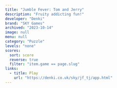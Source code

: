 ```yaml
---
title: "Jumble Fever: Tom and Jerry"
description: "Fruity addicting fun!"
developer: "Denki"
brand: "SKY Games"
archived: "2023-10-14"
image: null
menu: null
category: "Puzzle"
levels: "none"
scores:
  sort: score
  reverse: true
  filter: "item.game == page.slug"
links:
  - title: Play
    url: "https://denki.co.uk/sky/jf_tj/app.html"
---
```

